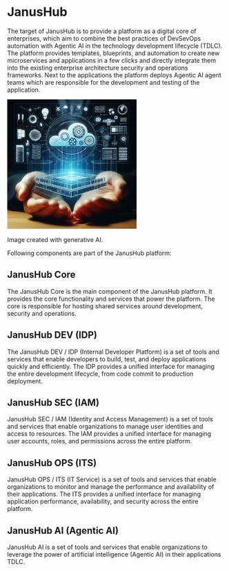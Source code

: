# JanusHub

The target of JanusHub is to provide a platform as a digital core of enterprises, which aim to combine the best practices of DevSevOps automation with Agentic AI in the technology development lifecycle (TDLC). The platform provides templates, blueprints, and automation to create new microservices and applications in a few clicks and directly integrate them into the existing enterprise architecture security and operations frameworks. Next to the applications the platform deploys  Agentic AI agent teams which are responsible for the development and testing of the application. 

<img src="./janushub.jpeg" alt="JanusHub Logo" width="300" height="300"/>

Image created with generative AI.

Following components are part of the JanusHub platform:

## JanusHub Core
The JanusHub Core is the main component of the JanusHub platform. It provides the core functionality and services that power the platform. The core is responsible for hosting shared services around development, security and operations.

## JanusHub DEV (IDP)
The JanusHub DEV / IDP (Internal Developer Platform) is a set of tools and services that enable developers to build, test, and deploy applications quickly and efficiently. The IDP provides a unified interface for managing the entire development lifecycle, from code commit to production deployment.

## JanusHub SEC (IAM)
JanusHub SEC / IAM (Identity and Access Management) is a set of tools and services that enable organizations to manage user identities and access to resources. The IAM provides a unified interface for managing user accounts, roles, and permissions across the entire platform.

## JanusHub OPS (ITS)
JanusHub OPS / ITS (IT Service) is a set of tools and services that enable organizations to monitor and manage the performance and availability of their applications. The ITS provides a unified interface for managing application performance, availability, and security across the entire platform.

## JanusHub AI (Agentic AI)
JanusHub AI is a set of tools and services that enable organizations to leverage the power of artificial intelligence (Agentic AI) in their applications TDLC.